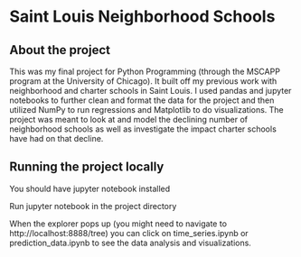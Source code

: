 # Saint Louis Neighborhood Schools

## About the project

This was my final project for Python Programming (through the MSCAPP program at the University of Chicago). It built off my previous work with neighborhood and charter schools in Saint Louis. I used pandas and jupyter notebooks to further clean and format the data for the project and then utilized NumPy to run regressions and Matplotlib to do visualizations. The project was meant to look at and model the declining number of neighborhood schools as well as investigate the impact charter schools have had on that decline.

## Running the project locally

You should have jupyter notebook installed

Run jupyter notebook in the project directory

When the explorer pops up (you might need to navigate to http://localhost:8888/tree) you can click on time_series.ipynb or prediction_data.ipynb to see the data analysis and visualizations.
